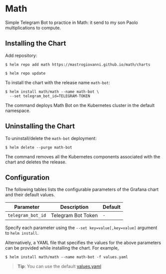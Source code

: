 # Math

Simple Telegram Bot to practice in Math: it send to my son Paolo multiplications to compute.

## Installing the Chart

Add repository:

```console
$ helm repo add math https://mastrogiovanni.github.io/math/charts
```

```console
$ helm repo update
```

To install the chart with the release name `math-bot`:

```console
$ helm install math/math --name math-bot \
  --set telegram_bot_id=TELEGRAM-TOKEN
```

The command deploys Math Bot on the Kubernetes cluster in the default namespace.

## Uninstalling the Chart

To uninstall/delete the `math-bot` deployment:

```console
$ helm delete --purge math-bot
```

The command removes all the Kubernetes components associated with the chart and deletes the release.

## Configuration

The following tables lists the configurable parameters of the Grafana chart and their default values.

Parameter | Description | Default
--- | --- | ---
`telegram_bot_id` | Telegram Bot Token | `-`

Specify each parameter using the `--set key=value[,key=value]` argument to `helm install`.

Alternatively, a YAML file that specifies the values for the above parameters can be provided while installing the chart. For example,

```console
$ helm install math/math --name math-bot -f values.yaml
```

> **Tip**: You can use the default [values.yaml](values.yaml)
```
